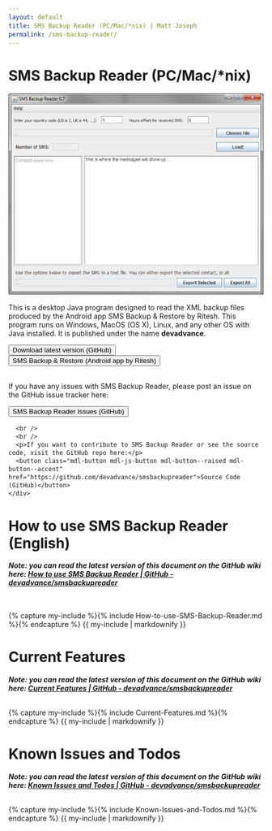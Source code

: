 ```yaml
---
layout: default
title: SMS Backup Reader (PC/Mac/*nix) | Matt Joseph
permalink: /sms-backup-reader/
---
```



<div class="section top-section materialbrown200">
  <h1 class="section-header">SMS Backup Reader (PC/Mac/*nix)</h1>

  <div class="mdl-grid">
    <div class="mdl-cell mdl-cell--4-col">
      <img class="img-responsive-80" src="/images/smsBackupReader_v0.7.png">
    </div>
    <div class="mdl-cell mdl-cell--8-col">
      <p>This is a desktop Java program designed to read the XML backup files produced by the Android app SMS Backup &amp; Restore by Ritesh. This program runs on Windows, MacOS (OS X), Linux, and any other OS with Java installed. It is published under the name <b>devadvance</b>.</p>
      <button class="mdl-button mdl-js-button mdl-button--raised mdl-button--accent" href="https://github.com/devadvance/smsbackupreader/releases/latest">Download latest version (GitHub)</button>
      <button class="mdl-button mdl-js-button mdl-button--raised mdl-button--accent" href="https://play.google.com/store/apps/details?id=com.riteshsahu.SMSBackupRestore">SMS Backup &amp; Restore (Android app by Ritesh)</button>
      <br />
      <br />
      <p>If you have any issues with SMS Backup Reader, please post an issue on the GitHub issue tracker here:</p>
      <button class="mdl-button mdl-js-button mdl-button--raised mdl-button--accent" href="https://github.com/devadvance/smsbackupreader/issues">SMS Backup Reader Issues (GitHub)</button>

      <br />
      <br />
      <p>If you want to contribute to SMS Backup Reader or see the source code, visit the GitHub repo here:</p>
      <button class="mdl-button mdl-js-button mdl-button--raised mdl-button--accent" href="https://github.com/devadvance/smsbackupreader">Source Code (GitHub)</button>
    </div>
  </div>
</div>

<div class="section materiallightgrey">
  <h1 class="section-header">How to use SMS Backup Reader (English)</h1>

  <div class="mdl-grid">
    <div class="mdl-cell mdl-cell--12-col">
      <p><i><b>Note: you can read the latest version of this document on the GitHub wiki here: <a href="https://github.com/devadvance/smsbackupreader/wiki/How-to-use-SMS-Backup-Reader">How to use SMS Backup Reader | GitHub - devadvance/smsbackupreader</a></b></i></p>
        <br />
        <br />
{% capture my-include %}{% include How-to-use-SMS-Backup-Reader.md %}{% endcapture %}
{{ my-include | markdownify }}
    </div>
  </div>
</div>

<div class="section materiallightgrey">
  <h1 class="section-header">Current Features</h1>

  <div class="mdl-grid">
    <div class="mdl-cell mdl-cell--12-col">
      <p><i><b>Note: you can read the latest version of this document on the GitHub wiki here: <a href="https://github.com/devadvance/smsbackupreader/wiki/Current-Features">Current Features | GitHub - devadvance/smsbackupreader</a></b></i></p>
        <br />
{% capture my-include %}{% include Current-Features.md %}{% endcapture %}
{{ my-include | markdownify }}
    </div>
  </div>

  <h1 class="section-header">Known Issues and Todos</h1>
  <div class="mdl-grid">
    <div class="mdl-cell mdl-cell--12-col">
      <p><i><b>Note: you can read the latest version of this document on the GitHub wiki here: <a href="https://github.com/devadvance/smsbackupreader/wiki/Known-Issues-and-Todos">Known Issues and Todos | GitHub - devadvance/smsbackupreader</a></b></i></p>
        <br />
{% capture my-include %}{% include Known-Issues-and-Todos.md %}{% endcapture %}
{{ my-include | markdownify }}
    </div>
  </div>
</div>

